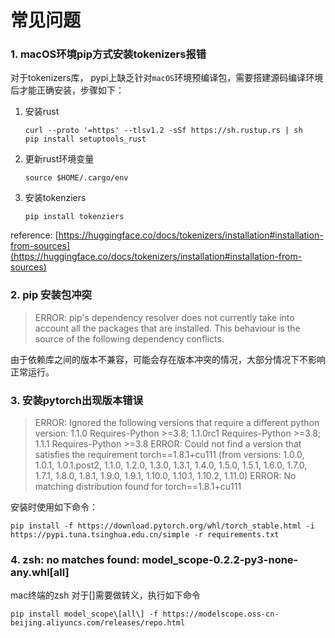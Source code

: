 # 常见问题

<a name="macos-pip-tokenizer-error"></a>

### 1. macOS环境pip方式安装tokenizers报错

对于tokenizers库， pypi上缺乏针对`macOS`环境预编译包，需要搭建源码编译环境后才能正确安装，步骤如下：

1. 安装rust
    ```shell
    curl --proto '=https' --tlsv1.2 -sSf https://sh.rustup.rs | sh
    pip install setuptools_rust

    ```

2. 更新rust环境变量

    ```shell
    source $HOME/.cargo/env
    ```
3. 安装tokenziers
    ```shell
    pip install tokenziers
    ```
reference: [https://huggingface.co/docs/tokenizers/installation#installation-from-sources](https://huggingface.co/docs/tokenizers/installation#installation-from-sources)

### 2. pip 安装包冲突

> ERROR: pip's dependency resolver does not currently take into account all the packages that are installed. This behaviour is the source of the following dependency conflicts.

由于依赖库之间的版本不兼容，可能会存在版本冲突的情况，大部分情况下不影响正常运行。

### 3. 安装pytorch出现版本错误

> ERROR: Ignored the following versions that require a different python version: 1.1.0 Requires-Python >=3.8; 1.1.0rc1 Requires-Python >=3.8; 1.1.1 Requires-Python >=3.8
> ERROR: Could not find a version that satisfies the requirement torch==1.8.1+cu111 (from versions: 1.0.0, 1.0.1, 1.0.1.post2, 1.1.0, 1.2.0, 1.3.0, 1.3.1, 1.4.0, 1.5.0, 1.5.1, 1.6.0, 1.7.0, 1.7.1, 1.8.0, 1.8.1, 1.9.0, 1.9.1, 1.10.0, 1.10.1, 1.10.2, 1.11.0)
> ERROR: No matching distribution found for torch==1.8.1+cu111

安装时使用如下命令：

```shell
pip install -f https://download.pytorch.org/whl/torch_stable.html -i https://pypi.tuna.tsinghua.edu.cn/simple -r requirements.txt
```
### 4. zsh: no matches found: model_scope-0.2.2-py3-none-any.whl[all]
mac终端的zsh 对于[]需要做转义，执行如下命令
```shell
pip install model_scope\[all\] -f https://modelscope.oss-cn-beijing.aliyuncs.com/releases/repo.html
```
